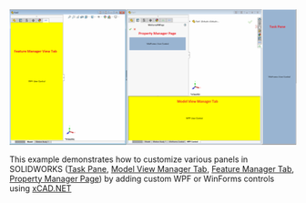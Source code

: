 <img src="sw-panels.png" alt="Panels customization in SOLIDWORKS" width="600">

This example demonstrates how to customize various panels in SOLIDWORKS ([Task Pane](https://xcad.xarial.com/extensions/panels/task-pane/), [Model View Manager Tab](https://xcad.xarial.com/extensions/panels/model-view-tab/), [Feature Manager Tab](https://xcad.xarial.com/extensions/panels/feature-manager-tab/), [Property Manager Page](https://xcad.xarial.com/property-pages/controls/custom/)) by adding custom WPF or WinForms controls using [xCAD.NET](https://xcad.net)
